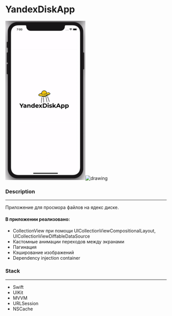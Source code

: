 # YandexDiskApp

<img src="https://github.com/prozvk/YandexDiskApp/blob/main/gif/auth.gif" alt="drawing" width="250"/><img src="https://github.com/prozvk/YandexDiskApp/blob/main/gif/ezgif.com-gif-maker.gif" alt="drawing" width="250"/>

### Description

---

Приложение для просмора файлов на ядекс диске.

#### В приложении реализовано:

- CollectionView при помощи UICollectionViewCompositionalLayout, UICollectionViewDiffableDataSource
- Кастомные анимации переходов между экранами
- Пагинация
- Кэширование изображений
- Dependency injection container

### Stack

---

- Swift
- UIKit
- MVVM
- URLSession
- NSCache

